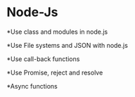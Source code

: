 # Node-Js

*Use class and modules in node.js

*Use File systems and JSON with node.js

*Use call-back functions

*Use Promise, reject and resolve

*Async functions


